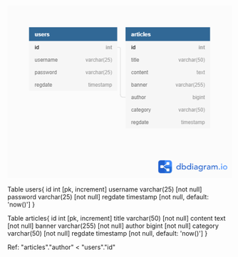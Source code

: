 ![Diagram](Database_Diagram_Plan.png)


Table users{
  id int [pk, increment] 
  username varchar(25) [not null]
  password varchar(25) [not null]
  regdate timestamp [not null, default: 'now()']
}

Table articles{
  id int [pk, increment] 
  title varchar(50) [not null]
  content text [not null]
  banner varchar(255) [not null]
  author bigint [not null]
  category varchar(50) [not null]
  regdate timestamp [not null, default: 'now()']
}


Ref: "articles"."author" < "users"."id"